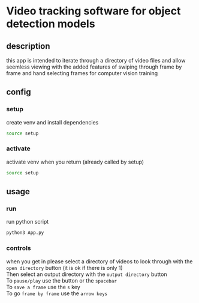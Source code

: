 # Video tracking software for object detection models

## description
this app is intended to iterate through a directory of video files and allow seemless viewing with the added features of swiping through frame by frame and hand selecting frames for computer vision training

## config
### setup
create venv and install dependencies
```bash
source setup
```

### activate
activate venv when you return (already called by setup)
```bash
source setup
```

## usage
### run
run python script
```bash
python3 App.py
```
### controls
when you get in please select a directory of videos to look through with the `open directory` button (it is ok if there is only 1) <br />
Then select an output directory with the `output directory` button <br />
To `pause/play` use the button or the `spacebar` <br />
To `save a frame` use the `s` key <br />
To go `frame by frame` use the `arrow keys` <br />


